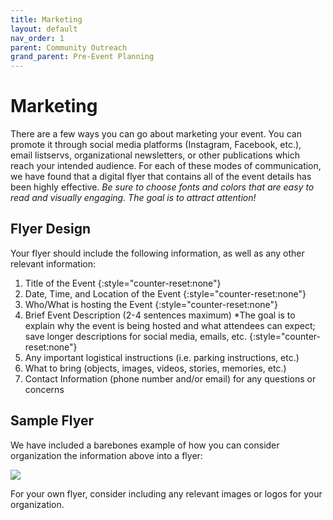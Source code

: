 ```yaml
---
title: Marketing
layout: default
nav_order: 1
parent: Community Outreach
grand_parent: Pre-Event Planning
---
```


# Marketing

There are a few ways you can go about marketing your event. You can promote it through social media platforms (Instagram, Facebook, etc.), email listservs, organizational newsletters, or other publications which reach your intended audience. 
For each of these modes of communication, we have found that a digital flyer that contains all of the event details has been highly effective.
*Be sure to choose fonts and colors that are easy to read and visually engaging. The goal is to attract attention!*

## Flyer Design

Your flyer should include the following information, as well as any other relevant information: 

1. Title of the Event
{:style="counter-reset:none"}
1. Date, Time, and Location of the Event
{:style="counter-reset:none"} 
1. Who/What is hosting the Event 
{:style="counter-reset:none"}
1. Brief Event Description (2-4 sentences maximum)
	*The goal is to explain why the event is being hosted and what attendees can expect; save longer descriptions for social media, emails, etc.
{:style="counter-reset:none"}
1. Any important logistical instructions (i.e. parking instructions, etc.)
1. What to bring (objects, images, videos, stories, memories, etc.)
1. Contact Information (phone number and/or email) for any questions or concerns 

## Sample Flyer 

We have included a barebones example of how you can consider organization the information above into a flyer: 

![]({{site.url}}{{site.baseurl}}{{site.imageurl}}/preEvent/marketing/marketingFlyer.png)

For your own flyer, consider including any relevant images or logos for your organization. 